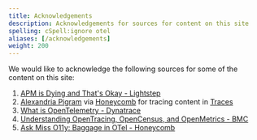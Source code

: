 ```yaml
---
title: Acknowledgements
description: Acknowledgements for sources for content on this site
spelling: cSpell:ignore otel
aliases: [/acknowledgements]
weight: 200
---
```


We would like to acknowledge the following sources for some of the content on this site:

1. [APM is Dying and That's Okay - Lightstep](https://lightstep.com/blog/apm-is-dying-and-thats-okay)
2. [Alexandria Pigram](https://github.com/alexandriastech) via [Honeycomb](https://www.honeycomb.io/) for tracing content in [Traces](/docs/concepts/signals/traces/#tracing-in-opentelemetry)
3. [What is OpenTelemetry - Dynatrace](https://www.dynatrace.com/news/blog/what-is-opentelemetry-2/)
4. [Understanding OpenTracing, OpenCensus, and OpenMetrics - BMC](https://www.bmc.com/blogs/opentracing-opencensus-openmetrics/)
5. [Ask Miss O11y: Baggage in OTel - Honeycomb](https://www.honeycomb.io/blog/ask-miss-o11y-opentelemetry-baggage/)
